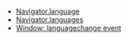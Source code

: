 - [Navigator.language](https://developer.mozilla.org/en-US/docs/Web/API/Navigator/language)
- [Navigator.languages](https://developer.mozilla.org/en-US/docs/Web/API/Navigator/languages)
- [Window: languagechange event](https://developer.mozilla.org/en-US/docs/Web/API/Window/languagechange_event)

